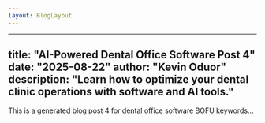 ```yaml
---
layout: BlogLayout
---
```

---
title: "AI-Powered Dental Office Software Post 4"
date: "2025-08-22"
author: "Kevin Oduor"
description: "Learn how to optimize your dental clinic operations with software and AI tools."
---
This is a generated blog post 4 for dental office software BOFU keywords...
